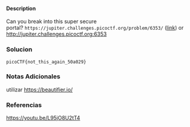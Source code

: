 #### Description

Can you break into this super secure portal? `https://jupiter.challenges.picoctf.org/problem/6353/` ([link](https://jupiter.challenges.picoctf.org/problem/6353/)) or http://jupiter.challenges.picoctf.org:6353
### Solucion
```
picoCTF{not_this_again_50a029}
```
### Notas Adicionales
utilizar 
https://beautifier.io/
### Referencias

https://youtu.be/L95jO8U2tT4
